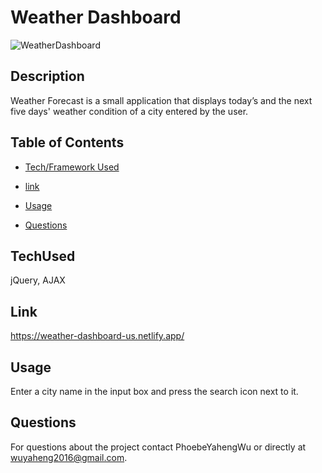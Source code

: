 # Weather Dashboard

![WeatherDashboard](https://user-images.githubusercontent.com/52837649/113528780-a372be00-958f-11eb-9680-e94189f8d2ca.png)

## Description
Weather Forecast is a small application that displays today’s and the next five days' weather condition of a city entered by the user.


## Table of Contents

* [Tech/Framework Used](#TechUsed)

* [link](#Link)

* [Usage](#usage)

* [Questions](#Questions)


## TechUsed
jQuery, AJAX

## Link
https://weather-dashboard-us.netlify.app/

## Usage
Enter a city name in the input box and press the search icon next to it.

## Questions
For questions about the project contact PhoebeYahengWu or directly at wuyaheng2016@gmail.com.

